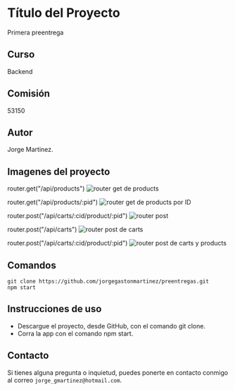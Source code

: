 # Título del Proyecto

Primera preentrega

## Curso
Backend 

## Comisión
53150

## Autor
Jorge Martinez.

## Imagenes del proyecto

router.get("/api/products")
![router get de products](./primera_pre_entrega/public/img/Captura%20de%20pantalla%202024-04-22%20a%20la(s)%208.43.00 p. m..png)

router.get("/api/products/:pid")
![router get de products por ID](./primera_pre_entrega/public/img/Captura%20de%20pantalla%202024-04-22%20a%20la(s)%208.50.33 p. m..png)

router.post("/api/carts/:cid/product/:pid")
![router post](./primera_pre_entrega/public/img/Captura%20de%20pantalla%202024-04-23%20a%20la(s)%2012.01.10 a. m..png)

router.post("/api/carts")
![router post de carts](./primera_pre_entrega/public/img/Captura%20de%20pantalla%202024-04-23%20a%20la(s)%2012.03.20 a. m..png)

router.post("/api/carts/:cid/product/:pid")
![router post de carts y products](./primera_pre_entrega/public/img/Captura%20de%20pantalla%202024-04-23%20a%20la(s)%2012.17.27 a. m..png)

## Comandos

```
git clone https://github.com/jorgegastonmartinez/preentregas.git
npm start 
```

## Instrucciones de uso

* Descargue el proyecto, desde GitHub, con el comando git clone.
* Corra la app con el comando npm start.

## Contacto

Si tienes alguna pregunta o inquietud, puedes ponerte en contacto conmigo al correo `jorge_gmartinez@hotmail.com`.
